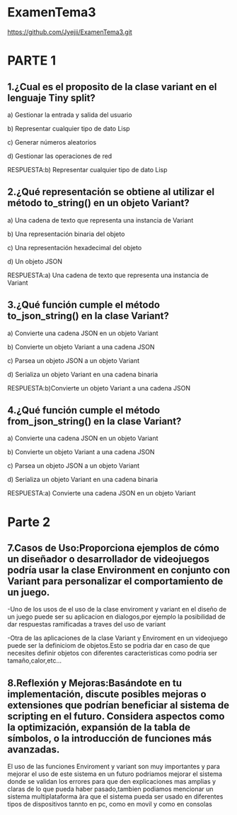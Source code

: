 # ExamenTema3
https://github.com/Jyejii/ExamenTema3.git
# PARTE 1
## 1.¿Cual es el proposito de la clase variant en el lenguaje Tiny split?

a) Gestionar la entrada y salida del usuario

b) Representar cualquier tipo de dato Lisp

c) Generar números aleatorios

d) Gestionar las operaciones de red

RESPUESTA:b) Representar cualquier tipo de dato Lisp

## 2.¿Qué representación se obtiene al utilizar el método to_string() en un objeto Variant?

a) Una cadena de texto que representa una instancia de Variant

b) Una representación binaria del objeto

c) Una representación hexadecimal del objeto

d) Un objeto JSON

RESPUESTA:a) Una cadena de texto que representa una instancia de Variant

## 3.¿Qué función cumple el método to_json_string() en la clase Variant?

a) Convierte una cadena JSON en un objeto Variant

b) Convierte un objeto Variant a una cadena JSON

c) Parsea un objeto JSON a un objeto Variant

d) Serializa un objeto Variant en una cadena binaria

RESPUESTA:b)Convierte un objeto Variant a una cadena JSON

## 4.¿Qué función cumple el método from_json_string() en la clase Variant?

a) Convierte una cadena JSON en un objeto Variant

b) Convierte un objeto Variant a una cadena JSON

c) Parsea un objeto JSON a un objeto Variant

d) Serializa un objeto Variant en una cadena binaria

RESPUESTA:a) Convierte una cadena JSON en un objeto Variant
  
# Parte 2
## 7.Casos de Uso:Proporciona ejemplos de cómo un diseñador o desarrollador de videojuegos podría usar la clase Environment en conjunto con Variant para personalizar el comportamiento de un juego.

-Uno de los usos de el uso de la clase enviroment y variant en el diseño de un juego puede ser su aplicacion en dialogos,por ejemplo la posibilidad de dar respuestas ramificadas a traves del uso de variant

-Otra de las aplicaciones de la clase Variant y Enviroment en un videojuego puede ser la definiciom  de objetos.Esto se podria dar en caso de que necesites definir objetos con diferentes caracteristicas como podria ser tamaño,calor,etc...

## 8.Reflexión y Mejoras:Basándote en tu implementación, discute posibles mejoras o extensiones que podrían beneficiar al sistema de scripting en el futuro. Considera aspectos como la optimización, expansión de la tabla de símbolos, o la introducción de funciones más avanzadas.

El uso de las funciones Enviroment y variant son muy importantes y para mejorar el uso de este sistema en un futuro podriamos mejorar el sistema donde se validan los errores para que den explicaciones mas amplias y claras de lo que pueda haber pasado,tambien podiamos mencionar un sistema multiplataforma àra que el sistema pueda ser usado en diferentes tipos de dispositivos tannto en pc, como en movil y como en consolas

